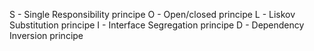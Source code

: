 S - Single Responsibility principe
O - Open/closed principe 
L - Liskov Substitution principe
I - Interface Segregation principe
D - Dependency Inversion principe